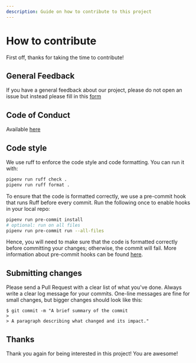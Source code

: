 ```yaml
---
description: Guide on how to contribute to this project
---
```


# How to contribute

First off, thanks for taking the time to contribute!

## General Feedback

If you have a general feedback about our project, please do not open an issue but instead please fill in this [form](https://forms.gle/LRUq3vsFnE1QCLiA6)

## Code of Conduct

Available [here](code_of_conduct.md)

## Code style

We use ruff to enforce the code style and code formatting. You can run it with:

```bash
pipenv run ruff check .
pipenv run ruff format .
```

To ensure that the code is formatted correctly, we use a pre-commit hook that runs Ruff before every commit.
Run the following once to enable hooks in your local repo:

```bash
pipenv run pre-commit install
# optional: run on all files
pipenv run pre-commit run --all-files
```

Hence, you will need to make sure that the code is formatted correctly before committing your changes; otherwise, the commit will fail.
More information about pre-commit hooks can be found [here](https://pre-commit.com/).

## Submitting changes

Please send a Pull Request with a clear list of what you've done. Always write a clear log message for your commits. One-line messages are fine for small changes, but bigger changes should look like this:

```text
$ git commit -m "A brief summary of the commit
> 
> A paragraph describing what changed and its impact."
```

## Thanks

Thank you again for being interested in this project! You are awesome!

